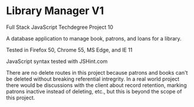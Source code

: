 # Library Manager V1
Full Stack JavaScript Techdegree Project 10

A database application to manage book, patrons, and loans for a library.

Tested in Firefox 50, Chrome 55, MS Edge, and IE 11

JavaScript syntax tested with JSHint.com

There are no delete routes in this project because patrons and books can't be deleted without breaking referential intregrity.
In a real world project there would be discussions with the client about record retention, marking patrons inactive instead of deleting, etc., but this is beyond the scope of this project.